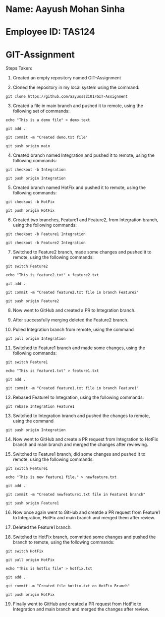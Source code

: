 # Name: Aayush Mohan Sinha
# Employee ID: TAS124
# GIT-Assignment

Steps Taken:
 
1. Created an empty repository named GIT-Assignment



2. Cloned the repository in my local system using the command:
```
git clone https://github.com/aayusss2101/GIT-Assignment
```


3. Created a file in main branch and pushed it to remote, using the following set of commands:
```
echo "This is a demo file" > demo.text

git add .

git commit -m "Created demo.txt file"

git push origin main
```


4. Created branch named Integration and pushed it to remote, using the following commands:
```
git checkout -b Integration

git push origin Integration
```


5. Created branch named HotFix and pushed it to remote, using the following commands:
```
git checkout -b HotFix

git push origin HotFix
```


6. Created two branches, Feature1 and Feature2, from Integration branch, using the following commands:
```
git checkout -b Feature1 Integration

git checkout -b Feature2 Integration
```


7. Switched to Feature2 branch, made some changes and pushed it to remote, using the following commands:
```
git switch Feature2

echo "This is feature2.txt" > feature2.txt

git add .

git commit -m "Created feature2.txt file in branch Feature2"

git push origin Feature2
```


8. Now went to GitHub and created a PR to Integration branch.

9. After successfully merging deleted the Feature2 branch.



10. Pulled Integration branch from remote, using the command
```
git pull origin Integration

```

11. Switched to Feature1 branch and made some changes, using the following commands:
```
git switch Feature1

echo "This is feature1.txt" > feature1.txt

git add .

git commit -m "Created feature1.txt file in branch Feature1"
```


12. Rebased Feature1 to Integration, using the following commands:
```
git rebase Integration Feature1
```


13. Switched to Integration branch and pushed the changes to remote, using the command
```
git push origin Integration
```


14. Now went to GitHub and create a PR request from Integration to HotFix branch and main branch and merged the changes after reviewing.



15. Switched to Feature1 branch, did some changes and pushed it to remote, using the following commands:
```
git switch Feature1

echo "This is new feature1 file." > newfeature.txt

git add .

git commit -m "Created newfeature1.txt file in Feature1 branch"

git push origin Feature1
```


16. Now once again went to GitHub and creatde a PR request from Feature1 to Integration, HotFix and main branch and merged them after review.

17. Deleted the Feature1 branch.



18. Switched to HotFix branch, committed some changes and pushed the branch to remote, using the following commands:
```
git switch HotFix

git pull origin HotFix

echo "This is hotfix file" > hotfix.txt

git add .

git commit -m "Created file hotfix.txt on HotFix Branch"

git push origin HotFix
```


19. Finally went to GitHub and created a PR request from HotFix to Integration and main branch and merged the changes after review.
